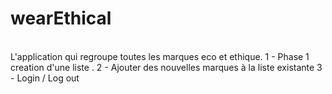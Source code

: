 # wearEthical
<br>
L'application qui regroupe toutes les marques eco et ethique.
1 - Phase 1 creation d'une liste .
2 - Ajouter des nouvelles marques à la liste existante
3 - Login / Log out
